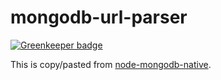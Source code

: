 # mongodb-url-parser

[![Greenkeeper badge](https://badges.greenkeeper.io/Qard/mongodb-url-parser.svg)](https://greenkeeper.io/)

This is copy/pasted from [node-mongodb-native](https://github.com/mongodb/node-mongodb-native/blob/1.4/lib/mongodb/connection/url_parser.js).